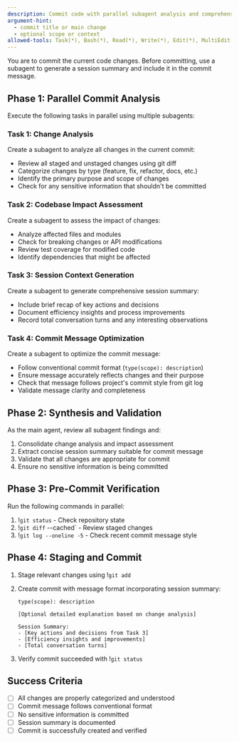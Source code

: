 ```yaml
---
description: Commit code with parallel subagent analysis and comprehensive session summary
argument-hint:
  - commit title or main change
  - optional scope or context
allowed-tools: Task(*), Bash(*), Read(*), Write(*), Edit(*), MultiEdit(*), Glob(*), Grep(*), LS(*), TodoWrite(*)
---
```


You are to commit the current code changes. Before committing, use a subagent to generate a session summary and include it in the commit message.

## Phase 1: Parallel Commit Analysis

Execute the following tasks in parallel using multiple subagents:

### Task 1: Change Analysis

Create a subagent to analyze all changes in the current commit:

- Review all staged and unstaged changes using git diff
- Categorize changes by type (feature, fix, refactor, docs, etc.)
- Identify the primary purpose and scope of changes
- Check for any sensitive information that shouldn't be committed

### Task 2: Codebase Impact Assessment

Create a subagent to assess the impact of changes:

- Analyze affected files and modules
- Check for breaking changes or API modifications
- Review test coverage for modified code
- Identify dependencies that might be affected

### Task 3: Session Context Generation

Create a subagent to generate comprehensive session summary:

- Include brief recap of key actions and decisions
- Document efficiency insights and process improvements
- Record total conversation turns and any interesting observations

### Task 4: Commit Message Optimization

Create a subagent to optimize the commit message:

- Follow conventional commit format (`type(scope): description`)
- Ensure message accurately reflects changes and their purpose
- Check that message follows project's commit style from git log
- Validate message clarity and completeness

## Phase 2: Synthesis and Validation

As the main agent, review all subagent findings and:

1. Consolidate change analysis and impact assessment
2. Extract concise session summary suitable for commit message
3. Validate that all changes are appropriate for commit
4. Ensure no sensitive information is being committed

## Phase 3: Pre-Commit Verification

Run the following commands in parallel:

1. !`git status` - Check repository state
2. !`git diff` --cached` - Review staged changes
3. !`git log --oneline -5` - Check recent commit message style

## Phase 4: Staging and Commit

1. Stage relevant changes using !`git add`
2. Create commit with message format incorporating session summary:

   ```
   type(scope): description

   [Optional detailed explanation based on change analysis]

   Session Summary:
   - [Key actions and decisions from Task 3]
   - [Efficiency insights and improvements]
   - [Total conversation turns]
   ```

3. Verify commit succeeded with !`git status`

## Success Criteria

- [ ] All changes are properly categorized and understood
- [ ] Commit message follows conventional format
- [ ] No sensitive information is committed
- [ ] Session summary is documented
- [ ] Commit is successfully created and verified
